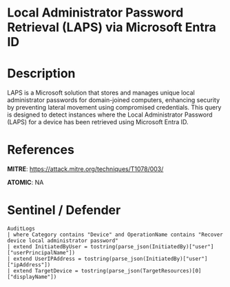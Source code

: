 # Local Administrator Password Retrieval (LAPS) via Microsoft Entra ID

# Description
LAPS is a Microsoft solution that stores and manages unique local administrator passwords for domain-joined computers, enhancing security by preventing lateral movement using compromised credentials. This query is designed to detect instances where the Local Administrator Password (LAPS) for a device has been retrieved using Microsoft Entra ID.

# References
**MITRE**: https://attack.mitre.org/techniques/T1078/003/

**ATOMIC**: NA

# Sentinel / Defender
```kql
AuditLogs
| where Category contains "Device" and OperationName contains "Recover device local administrator password"
| extend InitiatedByUser = tostring(parse_json(InitiatedBy)["user"]["userPrincipalName"])
| extend UserIPAddress = tostring(parse_json(InitiatedBy)["user"]["ipAddress"])
| extend TargetDevice = tostring(parse_json(TargetResources)[0]["displayName"])
```
